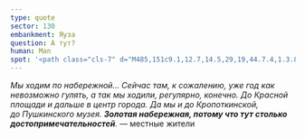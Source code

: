 ```yaml
---
type: quote
sector: 130
embankment: Яуза
question: А тут?
human: Man
spot: '<path class="cls-7" d="M485,151c9.1,12.7,14.5,29,19,44.7.4,1.3.8,2.7,1.1,4,2.2,7.9,4.5,16.1,8.5,22.9a49,49,0,0,0,6.3,7.8,71.21,71.21,0,0,1,5.6,6.4l27.2-13.4a2.09,2.09,0,0,0-.4-.6,90.71,90.71,0,0,0-10.6-13c-.9-.9-2-2.1-2.5-2.7-1.9-3.5-3.6-9.6-5.3-15.4l-1.2-4.2c-5.3-18.3-11.7-37.5-23.4-53.9a91.67,91.67,0,0,0-13.6-15.3l-19.3,23.1A53,53,0,0,1,485,151Z"/><path class="cls-8" d="M497.3,197.7c2.7,9.5,5.2,19.7,10.3,28.5,3.1,5.3,7.7,9.1,11.4,13.7l6-3.7a71.06,71.06,0,0,0-5.1-5.7,44.91,44.91,0,0,1-6.3-7.8c-3.9-6.8-6.2-14.9-8.5-22.9-.4-1.3-.8-2.7-1.1-4-4.5-15.7-10-32-19-44.7a60.12,60.12,0,0,0-9.1-10.2l-4.1,5.7C485.1,158.8,491.9,178.7,497.3,197.7Z"/>'
---
```

_Мы ходим по набережной... Сейчас там, к сожалению, уже год как невозможно гулять, а так мы ходили, регулярно, конечно. До Красной площади и дальше в центр города. Да мы и до Кропоткинской, до Пушкинского музея. **Золотая набережная, потому что тут столько достопримечательностей**._ — местные жители
